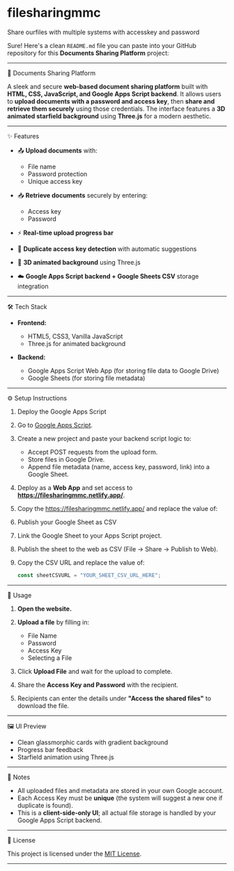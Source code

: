 # filesharingmmc
Share ourfiles with multiple systems with accesskey and password

Sure! Here's a clean `README.md` file you can paste into your GitHub repository for this **Documents Sharing Platform** project:

---

📁 Documents Sharing Platform

A sleek and secure **web-based document sharing platform** built with **HTML, CSS, JavaScript, and Google Apps Script backend**.
It allows users to **upload documents with a password and access key**, then **share and retrieve them securely** using those credentials.
The interface features a **3D animated starfield background** using **Three.js** for a modern aesthetic.

---

✨ Features

* 📤 **Upload documents** with:

  * File name
  * Password protection
  * Unique access key
* 📥 **Retrieve documents** securely by entering:

  * Access key
  * Password
* ⚡ **Real-time upload progress bar**
* 🚫 **Duplicate access key detection** with automatic suggestions
* 🌌 **3D animated background** using Three.js
* ☁️ **Google Apps Script backend + Google Sheets CSV** storage integration

---

🛠 Tech Stack

* **Frontend:**

  * HTML5, CSS3, Vanilla JavaScript
  * Three.js for animated background
* **Backend:**

  * Google Apps Script Web App (for storing file data to Google Drive)
  * Google Sheets (for storing file metadata)

---

⚙️ Setup Instructions
1. Deploy the Google Apps Script

1. Go to [Google Apps Script](https://script.google.com/).
2. Create a new project and paste your backend script logic to:

   * Accept POST requests from the upload form.
   * Store files in Google Drive.
   * Append file metadata (name, access key, password, link) into a Google Sheet.
3. Deploy as a **Web App** and set access to **https://filesharingmmc.netlify.app/**.
4. Copy the https://filesharingmmc.netlify.app/  and replace the value of:

 

2. Publish your Google Sheet as CSV

1. Link the Google Sheet to your Apps Script project.
2. Publish the sheet to the web as CSV (File → Share → Publish to Web).
3. Copy the CSV URL and replace the value of:

   ```js
   const sheetCSVURL = "YOUR_SHEET_CSV_URL_HERE";
   ```

---
 🚀 Usage

1. **Open the website.**
2. **Upload a file** by filling in:

   * File Name
   * Password
   * Access Key
   * Selecting a File
3. Click **Upload File** and wait for the upload to complete.
4. Share the **Access Key and Password** with the recipient.
5. Recipients can enter the details under **"Access the shared files"** to download the file.

---

🖼 UI Preview

* Clean glassmorphic cards with gradient background
* Progress bar feedback
* Starfield animation using Three.js

---

📌 Notes

* All uploaded files and metadata are stored in your own Google account.
* Each Access Key must be **unique** (the system will suggest a new one if duplicate is found).
* This is a **client-side-only UI**; all actual file storage is handled by your Google Apps Script backend.

---

 📄 License

This project is licensed under the [MIT License](LICENSE).

---



